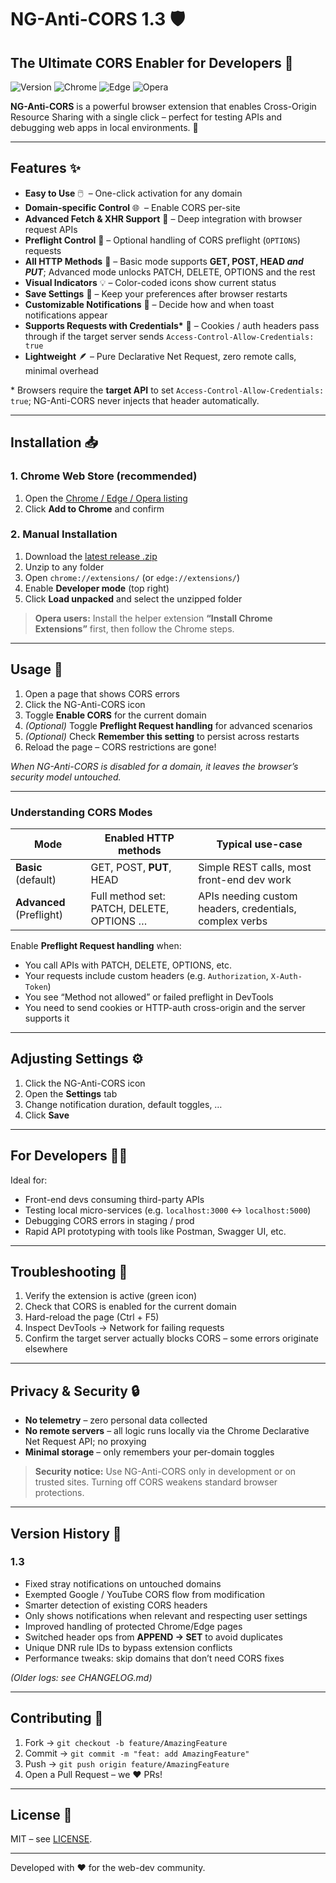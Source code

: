# NG-Anti-CORS 1.3 🛡️ 

## The Ultimate CORS Enabler for Developers 🚀

![Version](https://img.shields.io/badge/version-1.3-blue)
![Chrome](https://img.shields.io/badge/Chrome-supported-green)
![Edge](https://img.shields.io/badge/Edge-supported-green)
![Opera](https://img.shields.io/badge/Opera-supported-green)

**NG-Anti-CORS** is a powerful browser extension that enables Cross-Origin Resource Sharing with a single click – perfect for testing APIs and debugging web apps in local environments. 🔧

---

## Features ✨

- **Easy to Use** 🖱️ &nbsp;– One-click activation for any domain  
- **Domain-specific Control** 🌐 &nbsp;– Enable CORS per-site  
- **Advanced Fetch & XHR Support** 🔄 – Deep integration with browser request APIs  
- **Preflight Control** 🛂 – Optional handling of CORS preflight (`OPTIONS`) requests  
- **All HTTP Methods** 📡 – Basic mode supports **GET, POST, HEAD *and PUT***; Advanced mode unlocks PATCH, DELETE, OPTIONS and the rest  
- **Visual Indicators** 💡 – Color-coded icons show current status  
- **Save Settings** 💾 – Keep your preferences after browser restarts  
- **Customizable Notifications** 🔔 – Decide how and when toast notifications appear  
- **Supports Requests with Credentials\*** 🔑 – Cookies / auth headers pass through if the target server sends `Access-Control-Allow-Credentials: true`  
- **Lightweight** 🪶 – Pure Declarative Net Request, zero remote calls, minimal overhead  

\* Browsers require the **target API** to set `Access-Control-Allow-Credentials: true`; NG-Anti-CORS never injects that header automatically.

---

## Installation 📥

### 1. Chrome Web Store (recommended)

1. Open the [Chrome / Edge / Opera listing](https://chromewebstore.google.com/detail/ng-anti-cors/amlaedkdelmhjggadmigdcihfalbgpha)  
2. Click **Add to Chrome** and confirm

### 2. Manual Installation

1. Download the [latest release .zip](https://github.com/NGxDTV/NG-Anti-CORS/releases)  
2. Unzip to any folder  
3. Open `chrome://extensions/` (or `edge://extensions/`)  
4. Enable **Developer mode** (top right)  
5. Click **Load unpacked** and select the unzipped folder  

> **Opera users:** Install the helper extension **“Install Chrome Extensions”** first, then follow the Chrome steps.

---

## Usage 🚀

1. Open a page that shows CORS errors  
2. Click the NG-Anti-CORS icon  
3. Toggle **Enable CORS** for the current domain  
4. *(Optional)* Toggle **Preflight Request handling** for advanced scenarios  
5. *(Optional)* Check **Remember this setting** to persist across restarts  
6. Reload the page – CORS restrictions are gone!

*When NG-Anti-CORS is disabled for a domain, it leaves the browser’s security model untouched.*

---

### Understanding CORS Modes

| Mode | Enabled HTTP methods | Typical use-case |
|------|---------------------|------------------|
| **Basic** (default) | GET, POST, **PUT**, HEAD | Simple REST calls, most front-end dev work |
| **Advanced** (Preflight) | Full method set: PATCH, DELETE, OPTIONS … | APIs needing custom headers, credentials, complex verbs |

Enable **Preflight Request handling** when:

- You call APIs with PATCH, DELETE, OPTIONS, etc.  
- Your requests include custom headers (e.g. `Authorization`, `X-Auth-Token`)  
- You see “Method not allowed” or failed preflight in DevTools  
- You need to send cookies or HTTP-auth cross-origin and the server supports it

---

## Adjusting Settings ⚙️

1. Click the NG-Anti-CORS icon  
2. Open the **Settings** tab  
3. Change notification duration, default toggles, …  
4. Click **Save**

---

## For Developers 👨‍💻

Ideal for:

- Front-end devs consuming third-party APIs  
- Testing local micro-services (e.g. `localhost:3000` ↔︎ `localhost:5000`)  
- Debugging CORS errors in staging / prod  
- Rapid API prototyping with tools like Postman, Swagger UI, etc.

---

## Troubleshooting 🔧

1. Verify the extension is active (green icon)  
2. Check that CORS is enabled for the current domain  
3. Hard-reload the page (Ctrl + F5)  
4. Inspect DevTools → Network for failing requests  
5. Confirm the target server actually blocks CORS – some errors originate elsewhere

---

## Privacy & Security 🔒

- **No telemetry** – zero personal data collected  
- **No remote servers** – all logic runs locally via the Chrome Declarative Net Request API; no proxying  
- **Minimal storage** – only remembers your per-domain toggles  

> **Security notice:** Use NG-Anti-CORS only in development or on trusted sites. Turning off CORS weakens standard browser protections.

---

## Version History 📝

### 1.3
- Fixed stray notifications on untouched domains  
- Exempted Google / YouTube CORS flow from modification  
- Smarter detection of existing CORS headers  
- Only shows notifications when relevant and respecting user settings  
- Improved handling of protected Chrome/Edge pages  
- Switched header ops from **APPEND → SET** to avoid duplicates  
- Unique DNR rule IDs to bypass extension conflicts  
- Performance tweaks: skip domains that don’t need CORS fixes  

*(Older logs: see CHANGELOG.md)*

---

## Contributing 🤝

1. Fork → `git checkout -b feature/AmazingFeature`  
2. Commit → `git commit -m "feat: add AmazingFeature"`  
3. Push → `git push origin feature/AmazingFeature`  
4. Open a Pull Request – we ❤️ PRs!

---

## License 📄

MIT – see [LICENSE](LICENSE).

---

Developed with ❤️ for the web-dev community.
